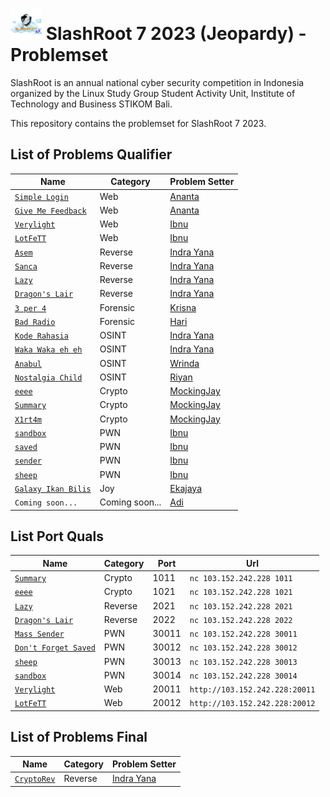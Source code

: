 # <img src="images/logo.png" height="50"> SlashRoot 7 2023 (Jeopardy) - Problemset

SlashRoot is an annual national cyber security competition in Indonesia organized by the Linux Study Group Student Activity Unit, Institute of Technology and Business STIKOM Bali.

This repository contains the problemset for SlashRoot 7 2023.

## List of Problems Qualifier

| Name                                                                                                                                   | Category       | Problem Setter                               |
| -------------------------------------------------------------------------------------------------------------------------------------- | -------------- | -------------------------------------------- |
| [`Simple Login`](https://github.com/Kelompok-Studi-Linux-Stikom-Bali/soal-slashroot-7/tree/master/penyisihan/web/simple-login)           | Web            | [Ananta](https://github.com/AnantaWeda)      |
| [`Give Me Feedback`](https://github.com/Kelompok-Studi-Linux-Stikom-Bali/soal-slashroot-7/tree/master/penyisihan/web/give-me-feedback)   | Web            | [Ananta](https://github.com/AnantaWeda)      |
| [`Verylight`](https://github.com/Kelompok-Studi-Linux-Stikom-Bali/soal-slashroot-7/tree/master/penyisihan/web/verylight)           | Web            | [Ibnu](https://github.com/ibnudz)      |
| [`LotFeTT`](https://github.com/Kelompok-Studi-Linux-Stikom-Bali/soal-slashroot-7/tree/master/penyisihan/web/lotfett)           | Web            | [Ibnu](https://github.com/ibnudz)      |
| [`Asem`](https://github.com/Kelompok-Studi-Linux-Stikom-Bali/soal-slashroot-7/tree/master/penyisihan/reverse/asem)                     | Reverse        | [Indra Yana](https://github.com/indrayyana)  |
| [`Sanca`](https://github.com/Kelompok-Studi-Linux-Stikom-Bali/soal-slashroot-7/tree/master/penyisihan/reverse/sanca)                     | Reverse        | [Indra Yana](https://github.com/indrayyana)  |
| [`Lazy`](https://github.com/Kelompok-Studi-Linux-Stikom-Bali/soal-slashroot-7/tree/master/penyisihan/reverse/lazy)                       | Reverse        | [Indra Yana](https://github.com/indrayyana)  |
| [`Dragon's Lair`](https://github.com/Kelompok-Studi-Linux-Stikom-Bali/soal-slashroot-7/tree/master/penyisihan/reverse/dragons_lair)      | Reverse        | [Indra Yana](https://github.com/indrayyana)  |
| [`3 per 4`](https://github.com/Kelompok-Studi-Linux-Stikom-Bali/soal-slashroot-7/tree/master/penyisihan/forensics/3%20per%204)           | Forensic       | [Krisna](https://github.com/wiranatakrisna)  |
| [`Bad Radio`](https://github.com/Kelompok-Studi-Linux-Stikom-Bali/soal-slashroot-7/tree/master/penyisihan/forensics/bad-radio)           | Forensic       | [Hari](https://github.com/gedehari)          |
| [`Kode Rahasia`](https://github.com/Kelompok-Studi-Linux-Stikom-Bali/soal-slashroot-7/tree/master/penyisihan/OSINT/kode_rahasia)         | OSINT          | [Indra Yana](https://github.com/indrayyana)  |
| [`Waka Waka eh eh`](https://github.com/Kelompok-Studi-Linux-Stikom-Bali/soal-slashroot-7/tree/master/penyisihan/OSINT/waka_waka_eh_eh)   | OSINT          | [Indra Yana](https://github.com/indrayyana)  |
| [`Anabul`](https://github.com/Kelompok-Studi-Linux-Stikom-Bali/soal-slashroot-7/tree/master/penyisihan/OSINT/anabul)                     | OSINT          | [Wrinda](https://github.com/WrindaWaneswari) |
| [`Nostalgia Child`](https://github.com/Kelompok-Studi-Linux-Stikom-Bali/soal-slashroot-7/tree/master/penyisihan/OSINT/nostalgia_child)                                                                                                                         | OSINT | [Riyan](https://github.com/riyanpradana21)   |
| [`eeee`](https://github.com/Kelompok-Studi-Linux-Stikom-Bali/soal-slashroot-7/tree/master/penyisihan/crypto/eeee)                                                                                                                         | Crypto         | [MockingJay](https://github.com/MockingjayIndra)  |
| [`Summary`](https://github.com/Kelompok-Studi-Linux-Stikom-Bali/soal-slashroot-7/tree/master/penyisihan/crypto/summary)                                                                                                                         | Crypto         | [MockingJay](https://github.com/MockingjayIndra)  |
| [`X1rt4m`](https://github.com/Kelompok-Studi-Linux-Stikom-Bali/soal-slashroot-7/tree/master/penyisihan/crypto/x1rt4m)                                                                                                                         | Crypto         | [MockingJay](https://github.com/MockingjayIndra)  |
| [`sandbox`](https://github.com/Kelompok-Studi-Linux-Stikom-Bali/soal-slashroot-7/tree/master/penyisihan/pwn/sandbox)                                                                                                                         | PWN            | [Ibnu](https://github.com/ibnudz)            |
| [`saved`](https://github.com/Kelompok-Studi-Linux-Stikom-Bali/soal-slashroot-7/tree/master/penyisihan/pwn/saved)                                                                                                                         | PWN            | [Ibnu](https://github.com/ibnudz)            |
| [`sender`](https://github.com/Kelompok-Studi-Linux-Stikom-Bali/soal-slashroot-7/tree/master/penyisihan/pwn/sender)                                                                                                                         | PWN            | [Ibnu](https://github.com/ibnudz)            |
| [`sheep`](https://github.com/Kelompok-Studi-Linux-Stikom-Bali/soal-slashroot-7/tree/master/penyisihan/pwn/sheep)                                                                                                                         | PWN            | [Ibnu](https://github.com/ibnudz)            |
| [`Galaxy Ikan Bilis`](https://github.com/Kelompok-Studi-Linux-Stikom-Bali/soal-slashroot-7/tree/master/penyisihan/JOY/Galaxy-Ikan-Bilis) | Joy            | [Ekajaya](https://github.com/ekajaya740)     |
| `Coming soon...`                                                                                                                         | Coming soon... | [Adi](https://github.com/adi-winters)        |

## List Port Quals
| Name   	          | Category       | Port     | Url         |
| --------------------| -------------- | -------- | ----------- |
| [`Summary`](https://github.com/Kelompok-Studi-Linux-Stikom-Bali/soal-slashroot-7/tree/master/penyisihan/crypto/summary) | Crypto | 1011 | `nc 103.152.242.228 1011` |
| [`eeee`](https://github.com/Kelompok-Studi-Linux-Stikom-Bali/soal-slashroot-7/tree/master/penyisihan/crypto/eeee) | Crypto | 1021 | `nc 103.152.242.228 1021` |
| [`Lazy`](https://github.com/Kelompok-Studi-Linux-Stikom-Bali/soal-slashroot-7/tree/master/penyisihan/reverse/lazy) | Reverse | 2021 | `nc 103.152.242.228 2021` |
| [`Dragon's Lair`](https://github.com/Kelompok-Studi-Linux-Stikom-Bali/soal-slashroot-7/tree/master/penyisihan/reverse/dragons_lair) | Reverse | 2022 | `nc 103.152.242.228 2022` |
| [`Mass Sender`](https://github.com/Kelompok-Studi-Linux-Stikom-Bali/soal-slashroot-7/tree/master/penyisihan/pwn/sender) | PWN  | 30011 | `nc 103.152.242.228 30011` |
| [`Don't Forget Saved`](https://github.com/Kelompok-Studi-Linux-Stikom-Bali/soal-slashroot-7/tree/master/penyisihan/pwn/saved) | PWN  | 30012 | `nc 103.152.242.228 30012` |
| [`sheep`](https://github.com/Kelompok-Studi-Linux-Stikom-Bali/soal-slashroot-7/tree/master/penyisihan/pwn/sheep) | PWN  | 30013 | `nc 103.152.242.228 30013` |
| [`sandbox`](https://github.com/Kelompok-Studi-Linux-Stikom-Bali/soal-slashroot-7/tree/master/penyisihan/pwn/sandbox) | PWN  | 30014 | `nc 103.152.242.228 30014` |
| [`Verylight`](https://github.com/Kelompok-Studi-Linux-Stikom-Bali/soal-slashroot-7/tree/master/penyisihan/web/verylight) | Web | 20011 | `http://103.152.242.228:20011` |
| [`LotFeTT`](https://github.com/Kelompok-Studi-Linux-Stikom-Bali/soal-slashroot-7/tree/master/penyisihan/web/lotfett) | Web | 20012 | `http://103.152.242.228:20012` |

## List of Problems Final

| Name                                                                                                                                   | Category       | Problem Setter                               |
| -------------------------------------------------------------------------------------------------------------------------------------- | -------------- | -------------------------------------------- |
| [`CryptoRev`](https://github.com/Kelompok-Studi-Linux-Stikom-Bali/soal-slashroot-7/tree/master/final/reverse/cryptoRev)                     | Reverse        | [Indra Yana](https://github.com/indrayyana)  |


